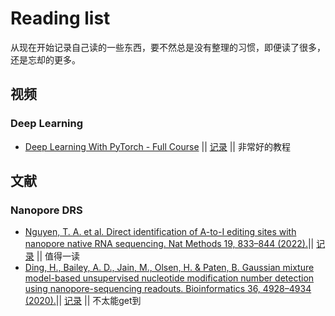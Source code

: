 # Reading list

从现在开始记录自己读的一些东西，要不然总是没有整理的习惯，即便读了很多，还是忘却的更多。

## 视频

### Deep Learning

- [Deep Learning With PyTorch - Full Course](https://www.youtube.com/watch?v=c36lUUr864M&t=15441s&ab_channel=PythonEngineer) || [记录](Notes/videos/Deep-Learning-With-PyTorch-Full-Course.md) || 非常好的教程

## 文献

### Nanopore DRS



- [Nguyen, T. A. et al. Direct identification of A-to-I editing sites with nanopore native RNA sequencing. Nat Methods 19, 833–844 (2022).](https://www.nature.com/articles/s41592-022-01513-3)|| [记录](Notes/Literatures/10.1038/s41592-022-01513-3.md) || 值得一读
- [Ding, H., Bailey, A. D., Jain, M., Olsen, H. & Paten, B. Gaussian mixture model-based unsupervised nucleotide modification number detection using nanopore-sequencing readouts. Bioinformatics 36, 4928–4934 (2020).](https://academic.oup.com/bioinformatics/article/36/19/4928/5864718)|| [记录](Notes/Literatures/10.1093/bioinformatics/btaa601.md) || 不太能get到

